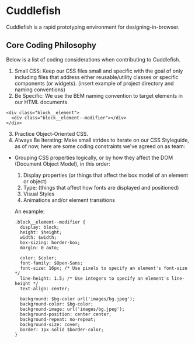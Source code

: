 # Cuddlefish
Cuddlefish is a rapid prototyping environment for designing-in-browser.

## Core Coding Philosophy

Below is a list of coding considerations when contributing to Cuddlefish.

1. Small CSS: Keep our CSS files small and specific with the goal of only including files that address either reusable/utility classes or specific components (or widgets).
(insert example of project directory and naming conventions)
2. Be Specific: We use the BEM naming convention to target elements in our HTML documents.

  ```
  <div class="block__element">
    <div class="block__element--modifier"></div>
  </div>
  ```
  
3. Practice Object-Oriented CSS.
4. Always Be Iterating: Make small strides to iterate on our CSS Styleguide, as of now, here are some coding constraints we've agreed on as team:
  + Grouping CSS properties logically, or by how they affect the DOM (Document Object Model), in this order: 
    1. Display properties (or things that affect the box model of an element or object)
    2. Type; (things that affect how fonts are displayed and positioned)
    3. Visual Styles
    4. Animations and/or element transitions
    
    An example: 
    ```
    .block__element--modifier {
      display: block;
      height: $height; 
      width: $width;
      box-sizing: border-box;
      margin: 0 auto;
      
      color: $color;
      font-family: $Open-Sans;
      font-size: 16px; /* Use pixels to specify an element's font-size */
      line-height: 1.5; /* Use integers to specify an element's line-height */
      text-align: center;
      
      background: $bg-color url('images/bg.jpeg');
      background-color: $bg-color;
      background-image: url('images/bg.jpeg');
      background-position: center center;
      background-repeat: no-repeat;
      background-size: cover;
      border: 1px solid $border-color;
    }
    ```
